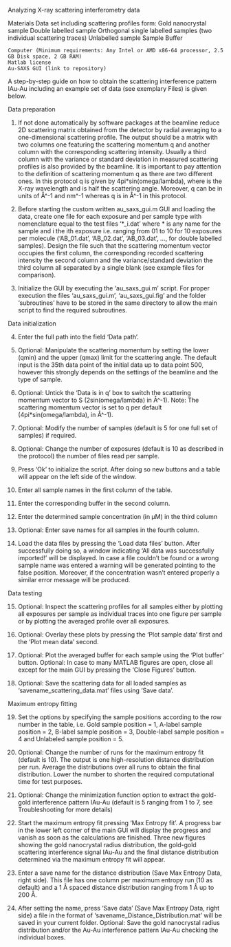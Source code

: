 Analyzing X-ray scattering interferometry data 

Materials
	Data set including scattering profiles form:
	Gold nanocrystal sample
	Double labelled sample
	Orthogonal single labelled samples (two individual scattering traces)
	Unlabelled sample
	Sample Buffer

	Computer (Minimum requirements: Any Intel or AMD x86-64 processor, 2.5 GB Disk space, 2 GB RAM)
	Matlab license
	Au-SAXS GUI (link to repository)

A step-by-step guide on how to obtain the scattering interference pattern IAu-Au including an example set of data (see exemplary Files) is given below.



Data preparation

1.	If not done automatically by software packages at the beamline reduce 2D scattering matrix obtained from the detector by radial averaging to a one-dimensional scattering
	profile. The output should be a matrix with two columns one featuring the scattering momentum q and another column with the corresponding scattering intensity. Usually a third column with the variance or standard deviation in measured scattering profiles is also provided by the beamline. It is important to pay attention to the definition of scattering momentum q as there are two different ones. In this protocol q is given by 4pi*sin(omega/lambda), where  is the X-ray wavelength and  is half the scattering angle. Moreover, q can be in units of Å^-1 and nm^-1 whereas q is in Å^-1 in this protocol. 

2.	Before starting the custom written au_saxs_gui.m GUI and loading the data, create one file for each exposure and per sample type with nomenclature equal to the test files 
	‘*_i.dat’ where * is any name for the sample and i the ith exposure i.e. ranging from 01 to 10 for 10 exposures per molecule (‘AB_01.dat’, ‘AB_02.dat’, ‘AB_03.dat’, …, for double labelled samples). Design the file such that the scattering momentum vector occupies the first column, the corresponding recorded scattering intensity the second column and the variance/standard deviation the third column all separated by a single blank (see example files for comparison).

3.	Initialize the GUI by executing the ‘au_saxs_gui.m’ script. For proper execution the files ‘au_saxs_gui.m’, ‘au_saxs_gui.fig’ and the folder ‘subroutines’ have to be stored 
	in the same directory to allow the main script to find the required subroutines.

Data initialization

4.	Enter the full path into the field ‘Data path’.

5.	Optional: Manipulate the scattering momentum by setting the lower (qmin) and the upper (qmax) limit for the scattering angle. The default input is the 35th data point of 
	the initial data up to data point 500, however this strongly depends on the settings of the beamline and the type of sample.

6.	Optional: Untick the ‘Data is in q’ box to switch the scattering momentum vector to S (2sin(omega/lambda) in Å^-1).
	Note: The scattering momentum vector is set to q per default (4pi*sin(omega/lambda), in Å^-1). 

7.	Optional: Modify the number of samples (default is 5 for one full set of samples) if required.

8.	Optional: Change the number of exposures (default is 10 as described in the protocol) the number of files read per sample.

9.	Press ‘Ok’ to initialize the script. After doing so new buttons and a table will appear on the left side of the window.

10.	Enter all sample names in the first column of the table.

11.	Enter the corresponding buffer in the second column.

12.	Enter the determined sample concentration (in µM) in the third column

13.	Optional: Enter save names for all samples in the fourth column.

14.	Load the data files by pressing the ‘Load data files’ button. After successfully doing so, a window indicating ‘All data was successfully imported!’ will be displayed. In 
	case a file couldn’t be found or a wrong sample name was entered a warning will be generated pointing to the false position. Moreover, if the concentration wasn’t entered properly a similar error message will be produced.


Data testing

15.	Optional: Inspect the scattering profiles for all samples either by plotting all exposures per sample as individual traces into one figure per sample or by plotting the 
	averaged profile over all exposures.
16.	Optional: Overlay these plots by pressing the ‘Plot sample data’ first and the ‘Plot mean data’ second.

17.	Optional: Plot the averaged buffer for each sample using the ‘Plot buffer’ button. Optional: In case to many MATLAB figures are open, close all except for the main GUI by 
	pressing the ‘Close Figures’ button.

18.	Optional: Save the scattering data for all loaded samples as ‘savename_scattering_data.mat’ files using ‘Save data’.



Maximum entropy fitting

19.	Set the options by specifying the sample positions according to the row number in the table, i.e. Gold sample position = 1, A-label sample position = 2, B-label sample 
	position = 3, Double-label sample position = 4 and Unlabeled sample position = 5.

20.	Optional: Change the number of runs for the maximum entropy fit (default is 10). The output is one high-resolution distance distribution per run. Average the distributions 
	over all runs to obtain the final distribution. Lower the number to shorten the required computational time for test purposes.

21.	Optional: Change the minimization function option to extract the gold-gold interference pattern IAu-Au (default is 5 ranging from 1 to 7, see Troubleshooting for more 
	details)

22.	Start the maximum entropy fit pressing ‘Max Entropy fit’. A progress bar in the lower left corner of the main GUI will display the progress and vanish as soon as the 
	calculations are finished. Three new figures showing the gold nanocrystal radius distribution, the gold-gold scattering interference signal IAu-Au and the final distance distribution determined via the maximum entropy fit will appear.

23.	Enter a save name for the distance distribution (Save Max Entropy Data, right side). This file has one column per maximum entropy run (10 as default) and a 1 Å spaced 
	distance distribution ranging from 1 Å up to 200 Å. 

24.	After setting the name, press ‘Save data’ (Save Max Entropy Data, right side) a file in the format of ‘savename_Distance_Distribution.mat’ will be saved in your current 
	folder.
	Optional: Save the gold nanocrystal radius distribution and/or the Au-Au interference pattern IAu-Au checking the individual boxes.
